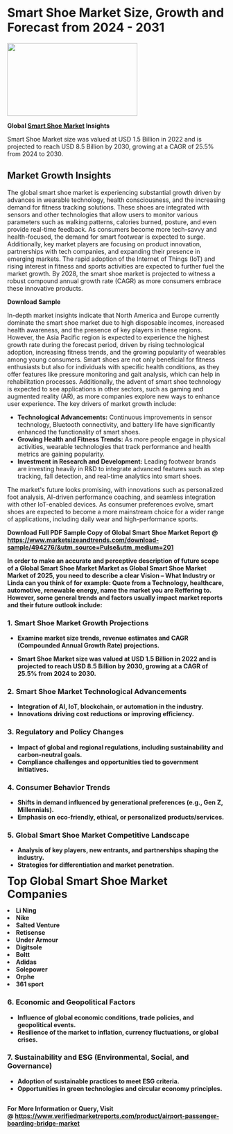 <H1>Smart Shoe Market Size, Growth and Forecast from 2024 - 2031</H1><img class="aligncenter size-medium wp-image-584254" src="https://thirdeyenews.in/wp-content/uploads/2024/09/Global-Market-Research-300x168.jpeg" alt="" width="300" height="168" /><p><strong>Global&nbsp;<a href="https://www.marketsizeandtrends.com/download-sample/494276/&amp;utm_source=Pulse&amp;utm_medium=201">Smart Shoe Market</a> Insights</strong></p><p>Smart Shoe Market size was valued at USD 1.5 Billion in 2022 and is projected to reach USD 8.5 Billion by 2030, growing at a CAGR of 25.5% from 2024 to 2030.</p><p><h2>Market Growth Insights</h2> <p>The global smart shoe market is experiencing substantial growth driven by advances in wearable technology, health consciousness, and the increasing demand for fitness tracking solutions. These shoes are integrated with sensors and other technologies that allow users to monitor various parameters such as walking patterns, calories burned, posture, and even provide real-time feedback. As consumers become more tech-savvy and health-focused, the demand for smart footwear is expected to surge. Additionally, key market players are focusing on product innovation, partnerships with tech companies, and expanding their presence in emerging markets. The rapid adoption of the Internet of Things (IoT) and rising interest in fitness and sports activities are expected to further fuel the market growth. By 2028, the smart shoe market is projected to witness a robust compound annual growth rate (CAGR) as more consumers embrace these innovative products.</p> <p><strong>Download Sample</strong></p> <p>In-depth market insights indicate that North America and Europe currently dominate the smart shoe market due to high disposable incomes, increased health awareness, and the presence of key players in these regions. However, the Asia Pacific region is expected to experience the highest growth rate during the forecast period, driven by rising technological adoption, increasing fitness trends, and the growing popularity of wearables among young consumers. Smart shoes are not only beneficial for fitness enthusiasts but also for individuals with specific health conditions, as they offer features like pressure monitoring and gait analysis, which can help in rehabilitation processes. Additionally, the advent of smart shoe technology is expected to see applications in other sectors, such as gaming and augmented reality (AR), as more companies explore new ways to enhance user experience. The key drivers of market growth include: <ul> <li><strong>Technological Advancements:</strong> Continuous improvements in sensor technology, Bluetooth connectivity, and battery life have significantly enhanced the functionality of smart shoes.</li> <li><strong>Growing Health and Fitness Trends:</strong> As more people engage in physical activities, wearable technologies that track performance and health metrics are gaining popularity.</li> <li><strong>Investment in Research and Development:</strong> Leading footwear brands are investing heavily in R&D to integrate advanced features such as step tracking, fall detection, and real-time analytics into smart shoes.</li> </ul> <p>The market's future looks promising, with innovations such as personalized foot analysis, AI-driven performance coaching, and seamless integration with other IoT-enabled devices. As consumer preferences evolve, smart shoes are expected to become a more mainstream choice for a wider range of applications, including daily wear and high-performance sports.</p> <p><strong></p><p><span class=""><strong>Download Full PDF Sample Copy of Global Smart Shoe Market Report</strong> @ <a href="https://www.marketsizeandtrends.com/download-sample/494276/&amp;utm_source=Pulse&amp;utm_medium=201" target="_blank">https://www.marketsizeandtrends.com/download-sample/494276/&amp;utm_source=Pulse&amp;utm_medium=201</a></span></p><p>In order to make an accurate and perceptive description of future scope of a Global&nbsp;Smart Shoe Market Market as Global&nbsp;Smart Shoe Market Market of 2025, you need to describe a clear Vision &ndash; What Industry or Linda can you think of for example: Quote from a Technology, healthcare, automotive, renewable energy, name the market you are Reffering to. However, some general trends and factors usually impact market reports and their future outlook include:</p><h3>1.&nbsp;<strong>Smart Shoe Market Growth Projections</strong></h3><ul><li>Examine market size trends, revenue estimates and CAGR (Compounded Annual Growth Rate) projections.</li><li><p>Smart Shoe Market size was valued at USD 1.5 Billion in 2022 and is projected to reach USD 8.5 Billion by 2030, growing at a CAGR of 25.5% from 2024 to 2030.</p></li></ul><h3>2.&nbsp;<strong>Smart Shoe Market Technological Advancements</strong></h3><ul><li>Integration of AI, IoT, blockchain, or automation in the industry.</li><li>Innovations driving cost reductions or improving efficiency.</li></ul><h3>3.&nbsp;<strong>Regulatory and Policy Changes</strong></h3><ul><li>Impact of global and regional regulations, including sustainability and carbon-neutral goals.</li><li>Compliance challenges and opportunities tied to government initiatives.</li></ul><h3>4.&nbsp;<strong>Consumer Behavior Trends</strong></h3><ul><li>Shifts in demand influenced by generational preferences (e.g., Gen Z, Millennials).</li><li>Emphasis on eco-friendly, ethical, or personalized products/services.</li></ul><h3>5.&nbsp;<strong>Global Smart Shoe Market Competitive Landscape</strong></h3><ul><li>Analysis of key players, new entrants, and partnerships shaping the industry.</li><li>Strategies for differentiation and market penetration.</li></ul><p data-pm-slice="1 1 []"><span style="color: inherit; font-family: inherit; font-size: 25px;">Top Global Smart Shoe Market Companies</span></p><div class="" data-test-id=""><p><li>Li Ning</li><li> Nike</li><li> Salted Venture</li><li> Retisense</li><li> Under Armour</li><li> Digitsole</li><li> Boltt</li><li> Adidas</li><li> Solepower</li><li> Orphe</li><li> 361 sport</li></p></div><h3>6.&nbsp;<strong>Economic and Geopolitical Factors</strong></h3><ul><li>Influence of global economic conditions, trade policies, and geopolitical events.</li><li>Resilience of the market to inflation, currency fluctuations, or global crises.</li></ul><h3>7.&nbsp;<strong>Sustainability and ESG (Environmental, Social, and Governance)</strong></h3><ul><li>Adoption of sustainable practices to meet ESG criteria.</li><li>Opportunities in green technologies and circular economy principles.</li></ul><h2><strong style="font-size: 14px;">For More Information or Query, Visit @&nbsp;</strong><a style="background-color: #ffffff; font-size: 14px;" href="https://www.marketsizeandtrends.com/report/smart-shoe-market/" target="_blank">https://www.verifiedmarketreports.com/product/airport-passenger-boarding-bridge-market</a></h2>
